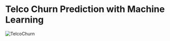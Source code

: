 # Telco Churn Prediction with Machine Learning
![TelcoChurn](https://user-images.githubusercontent.com/84645968/217059544-0e4bf3e3-b5b3-4f37-a108-8ccd7573810e.png)
